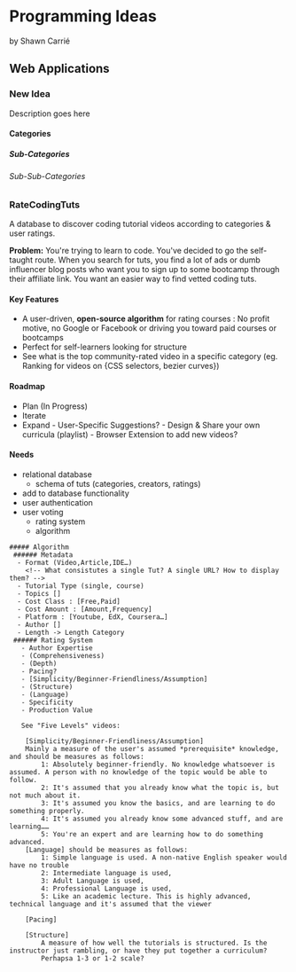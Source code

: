 # Programming Ideas

by Shawn Carrié

## Web Applications
  ### New Idea  
  Description goes here
  #### Categories
  ##### Sub-Categories
  ###### Sub-Sub-Categories

  ### RateCodingTuts
   A database to discover coding tutorial videos according to categories & user ratings.

   **Problem:** You're trying to learn to code. You've decided to go the self-taught route. When you search for tuts, you find a lot of ads or dumb influencer blog posts who want you to sign up to some bootcamp through their affiliate link. You want an easier way to find vetted coding tuts.

   #### Key Features
   - A user-driven, **open-source algorithm** for rating courses : No profit motive, no Google or Facebook or driving you toward paid courses or bootcamps
   - Perfect for self-learners looking for structure
   - See what is the top community-rated video in a specific category (eg. Ranking for videos on {CSS selectors, bezier curves})

   
   #### Roadmap
   - Plan (In Progress)
   - Iterate
   - Expand
    - User-Specific Suggestions?
    - Design & Share your own curricula (playlist)
    - Browser Extension to add new videos?

   #### Needs
   - relational database
       - schema of tuts (categories, creators, ratings)
        <!-- There must be out there a schema of all topics in programming / computer science... -->
   - add to database functionality
   - user authentication
   - user voting
       - rating system
       - algorithm
       
    ##### Algorithm
     ###### Metadata
      - Format (Video,Article,IDE…)
        <!-- What consistutes a single Tut? A single URL? How to display them? -->
      - Tutorial Type (single, course)
      - Topics []
      - Cost Class : [Free,Paid]
      - Cost Amount : [Amount,Frequency]
      - Platform : [Youtube, EdX, Coursera…]
      - Author []
      - Length -> Length Category
     ###### Rating System 
       - Author Expertise
       - (Comprehensiveness)
       - (Depth)
       - Pacing?
       - [Simplicity/Beginner-Friendliness/Assumption]
       - (Structure)
       - (Language)
       - Specificity
       - Production Value

       See "Five Levels" videos:

        [Simplicity/Beginner-Friendliness/Assumption]
        Mainly a measure of the user's assumed *prerequisite* knowledge, and should be measures as follows:
            1: Absolutely beginner-friendly. No knowledge whatsoever is assumed. A person with no knowledge of the topic would be able to follow.
            2: It's assumed that you already know what the topic is, but not much about it.
            3: It's assumed you know the basics, and are learning to do something properly.
            4: It's assumed you already know some advanced stuff, and are learning……
            5: You're an expert and are learning how to do something advanced.
        [Language] should be measures as follows:
            1: Simple language is used. A non-native English speaker would have no trouble
            2: Intermediate language is used,
            3: Adult Language is used,
            4: Professional Language is used,
            5: Like an academic lecture. This is highly advanced, technical language and it's assumed that the viewer 

        [Pacing] 

        [Structure]
            A measure of how well the tutorials is structured. Is the instructor just rambling, or have they put together a curriculum?
            Perhapsa 1-3 or 1-2 scale?
